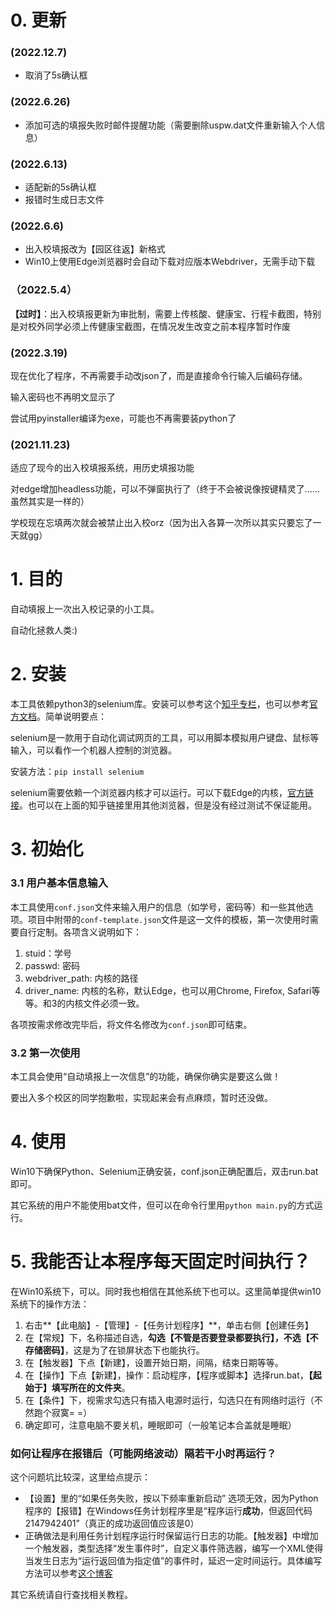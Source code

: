 # 0. 更新
### (2022.12.7)
- 取消了5s确认框
### (2022.6.26)
- 添加可选的填报失败时邮件提醒功能（需要删除uspw.dat文件重新输入个人信息）
### (2022.6.13)
- 适配新的5s确认框
- 报错时生成日志文件
### (2022.6.6)
- 出入校填报改为【园区往返】新格式
- Win10上使用Edge浏览器时会自动下载对应版本Webdriver，无需手动下载

### （2022.5.4）
**【过时】**：出入校填报更新为审批制，需要上传核酸、健康宝、行程卡截图，特别是对校外同学必须上传健康宝截图，在情况发生改变之前本程序暂时作废

### (2022.3.19)

现在优化了程序，不再需要手动改json了，而是直接命令行输入后编码存储。

输入密码也不再明文显示了

尝试用pyinstaller编译为exe，可能也不再需要装python了

### (2021.11.23)
适应了现今的出入校填报系统，用历史填报功能

对edge增加headless功能，可以不弹窗执行了（终于不会被说像按键精灵了……虽然其实是一样的）

学校现在忘填两次就会被禁止出入校orz（因为出入各算一次所以其实只要忘了一天就gg）


# 1. 目的

自动填报上一次出入校记录的小工具。

自动化拯救人类:)

# 2. 安装

本工具依赖python3的selenium库。安装可以参考这个[知乎专栏](https://zhuanlan.zhihu.com/p/111859925)，也可以参考[官方文档](https://selenium-python.readthedocs.io/installation.html)。简单说明要点：

selenium是一款用于自动化调试网页的工具，可以用脚本模拟用户键盘、鼠标等输入，可以看作一个机器人控制的浏览器。

安装方法：`pip install selenium`

selenium需要依赖一个浏览器内核才可以运行。可以下载Edge的内核，[官方链接](https://developer.microsoft.com/en-us/microsoft-edge/tools/webdriver/)。也可以在上面的知乎链接里用其他浏览器，但是没有经过测试不保证能用。

# 3. 初始化

### 3.1 用户基本信息输入

本工具使用`conf.json`文件来输入用户的信息（如学号，密码等）和一些其他选项。项目中附带的`conf-template.json`文件是这一文件的模板，第一次使用时需要自行定制。各项含义说明如下：

1. stuid：学号
2. passwd: 密码
3. webdriver_path: 内核的路径
4. driver_name: 内核的名称，默认Edge，也可以用Chrome, Firefox, Safari等等。和3的内核文件必须一致。

各项按需求修改完毕后，将文件名修改为`conf.json`即可结束。

### 3.2 第一次使用

本工具会使用“自动填报上一次信息”的功能，确保你确实是要这么做！

要出入多个校区的同学抱歉啦，实现起来会有点麻烦，暂时还没做。

# 4. 使用

Win10下确保Python、Selenium正确安装，conf.json正确配置后，双击run.bat即可。

其它系统的用户不能使用bat文件，但可以在命令行里用`python main.py`的方式运行。

# 5. 我能否让本程序每天固定时间执行？

在Win10系统下，可以。同时我也相信在其他系统下也可以。这里简单提供win10系统下的操作方法：

1. 右击**【此电脑】-【管理】-【任务计划程序】**，单击右侧【创建任务】
2. 在【常规】下，名称描述自选，**勾选【不管是否要登录都要执行】，不选【不存储密码】**，这是为了在锁屏状态下也能执行。
3. 在【触发器】下点【新建】，设置开始日期，间隔，结束日期等等。
4. 在【操作】下点【新建】，操作：启动程序，【程序或脚本】选择run.bat，**【起始于】填写所在的文件夹**。
5. 在【条件】下，视需求勾选只有插入电源时运行，勾选只在有网络时运行（不然跑个寂寞= =）
6. 确定即可，注意电脑不要关机，睡眠即可（一般笔记本合盖就是睡眠）

### 如何让程序在报错后（可能网络波动）隔若干小时再运行？
这个问题坑比较深，这里给点提示：
- 【设置】里的“如果任务失败，按以下频率重新启动” 选项无效，因为Python程序的【报错】在Windows任务计划程序里是“程序运行**成功**，但返回代码2147942401”（真正的成功返回值应该是0）
- 正确做法是利用任务计划程序运行时保留运行日志的功能。【触发器】中增加一个触发器，类型选择“发生事件时”，自定义事件筛选器，编写一个XML使得当发生日志为“运行返回值为指定值”的事件时，延迟一定时间运行。具体编写方法可以参考[这个博客](https://stackoverflow.com/questions/39458024/how-to-trigger-windows-task-schedule-restart-after-fails-with-python-script)

其它系统请自行查找相关教程。

